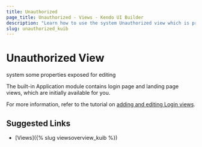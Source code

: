 ```yaml
---
title: Unauthorized
page_title: Unauthorized - Views - Kendo UI Builder
description: "Learn how to use the system Unauthorized view which is provided by the Kendo UI Builder tool for creating and managing Angular and AngularJS-based web applications."
slug: unauthorized_kuib
---
```


# Unauthorized View

system
some properties exposed for editing

The built-in Application module contains login page and landing page views, which are initially available for you.

For more information, refer to the tutorial on [adding and editing Login views]().

## Suggested Links

* [Views]({% slug viewsoverview_kuib %})
